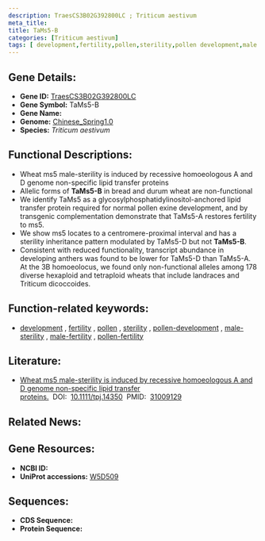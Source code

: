 ```yaml
---
description: TraesCS3B02G392800LC ; Triticum aestivum
meta_title:
title: TaMs5-B
categories: [Triticum aestivum]
tags: [ development,fertility,pollen,sterility,pollen development,male sterility,male fertility,pollen fertility ]
---
```


## Gene Details:
- **Gene ID:**	[TraesCS3B02G392800LC](https://ensembl.gramene.org/Triticum_aestivum/Gene/Summary?g=TraesCS3B02G392800LC)
- **Gene Symbol:** TaMs5-B
- **Gene Name:** 
- **Genome:** [Chinese_Spring1.0](https://ensembl.gramene.org/Triticum_aestivum/Info/Index)
- **Species:** *Triticum aestivum*

## Functional Descriptions:
   - Wheat ms5 male-sterility is induced by recessive homoeologous A and D genome non-specific lipid transfer proteins
   - Allelic forms of **TaMs5-B** in bread and durum wheat are non-functional
   - We identify TaMs5 as a glycosylphosphatidylinositol-anchored lipid transfer protein required for normal pollen exine development, and by transgenic complementation demonstrate that TaMs5-A restores fertility to ms5.
   - We show ms5 locates to a centromere-proximal interval and has a sterility inheritance pattern modulated by TaMs5-D but not **TaMs5-B**.
   - Consistent with reduced functionality, transcript abundance in developing anthers was found to be lower for TaMs5-D than TaMs5-A. At the 3B homoeolocus, we found only non-functional alleles among 178 diverse hexaploid and tetraploid wheats that include landraces and Triticum dicoccoides.

## Function-related keywords:
   - [development](/tags/development/)&nbsp;,&nbsp;[fertility](/tags/fertility/)&nbsp;,&nbsp;[pollen](/tags/pollen/)&nbsp;,&nbsp;[sterility](/tags/sterility/)&nbsp;,&nbsp;[pollen-development](/tags/pollen-development/)&nbsp;,&nbsp;[male-sterility](/tags/male-sterility/)&nbsp;,&nbsp;[male-fertility](/tags/male-fertility/)&nbsp;,&nbsp;[pollen-fertility](/tags/pollen-fertility/)

## Literature:
   - [Wheat ms5 male-sterility is induced by recessive homoeologous A and D genome non-specific lipid transfer proteins.]( https://onlinelibrary.wiley.com/doi/10.1111/tpj.14350)&nbsp;&nbsp;DOI:&nbsp;&nbsp;[10.1111/tpj.14350](https://onlinelibrary.wiley.com/doi/10.1111/tpj.14350)&nbsp;&nbsp;PMID:&nbsp;&nbsp;[31009129](https://pubmed.ncbi.nlm.nih.gov/31009129/)

## Related News:

## Gene Resources:
- **NCBI ID:**  [](https://www.ncbi.nlm.nih.gov/gene/?term=)
- **UniProt accessions:** [W5D509](https://www.uniprot.org/uniprotkb/W5D509/entry)



## Sequences:
- **CDS Sequence:**
- **Protein Sequence:**
